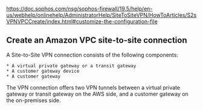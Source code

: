 https://doc.sophos.com/nsg/sophos-firewall/19.5/help/en-us/webhelp/onlinehelp/AdministratorHelp/SiteToSiteVPN/HowToArticles/S2sVPNVPCCreate/index.html#customize-the-configuration-file

Create an Amazon VPC site-to-site connection
---

A Site-to-Site VPN connection consists of the following components:

    * A virtual private gateway or a transit gateway
    * A customer gateway device
    * A customer gateway

The VPN connection offers two VPN tunnels between a virtual private gateway or transit gateway on the AWS side, and a customer gateway on the on-premises side.


